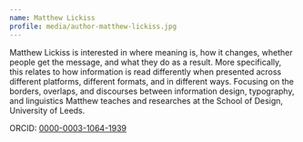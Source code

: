 ```yaml
---
name: Matthew Lickiss
profile: media/author-matthew-lickiss.jpg
---
```

Matthew Lickiss is interested in where meaning is, how it changes, whether people get the message, and what they do as a result. More specifically, this relates to how information is read differently when presented across different platforms, different formats, and in different ways. Focusing on the borders, overlaps, and discourses between information design, typography, and linguistics Matthew teaches and researches at the School of Design, University of Leeds.

ORCID: [0000-0003-1064-1939](https://orcid.org/0000-0003-1064-1939)
